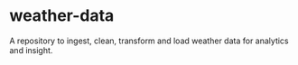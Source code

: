 # weather-data
A repository to ingest, clean, transform and load weather data for analytics and insight.
